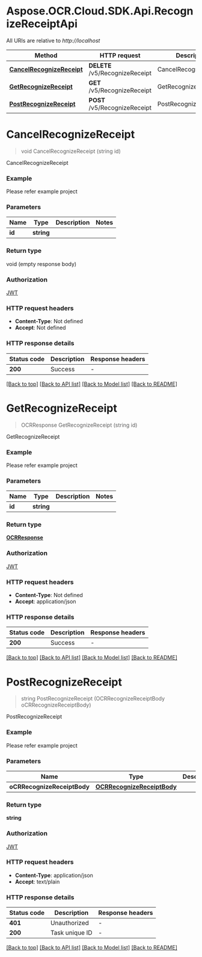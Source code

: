 # Aspose.OCR.Cloud.SDK.Api.RecognizeReceiptApi

All URIs are relative to *http://localhost*

| Method | HTTP request | Description |
|--------|--------------|-------------|
| [**CancelRecognizeReceipt**](RecognizeReceiptApi.md#cancelrecognizereceipt) | **DELETE** /v5/RecognizeReceipt | CancelRecognizeReceipt |
| [**GetRecognizeReceipt**](RecognizeReceiptApi.md#getrecognizereceipt) | **GET** /v5/RecognizeReceipt | GetRecognizeReceipt |
| [**PostRecognizeReceipt**](RecognizeReceiptApi.md#postrecognizereceipt) | **POST** /v5/RecognizeReceipt | PostRecognizeReceipt |

<a name="cancelrecognizereceipt"></a>
# **CancelRecognizeReceipt**
> void CancelRecognizeReceipt (string id)

CancelRecognizeReceipt

### Example
Please refer example project

### Parameters

| Name | Type | Description | Notes |
|------|------|-------------|-------|
| **id** | **string** |  |  |

### Return type

void (empty response body)

### Authorization

[JWT](../README.md#JWT)

### HTTP request headers

 - **Content-Type**: Not defined
 - **Accept**: Not defined


### HTTP response details
| Status code | Description | Response headers |
|-------------|-------------|------------------|
| **200** | Success |  -  |

[[Back to top]](#) [[Back to API list]](../README.md#documentation-for-api-endpoints) [[Back to Model list]](../README.md#documentation-for-models) [[Back to README]](../README.md)

<a name="getrecognizereceipt"></a>
# **GetRecognizeReceipt**
> OCRResponse GetRecognizeReceipt (string id)

GetRecognizeReceipt

### Example
Please refer example project

### Parameters

| Name | Type | Description | Notes |
|------|------|-------------|-------|
| **id** | **string** |  |  |

### Return type

[**OCRResponse**](OCRResponse.md)

### Authorization

[JWT](../README.md#JWT)

### HTTP request headers

 - **Content-Type**: Not defined
 - **Accept**: application/json


### HTTP response details
| Status code | Description | Response headers |
|-------------|-------------|------------------|
| **200** | Success |  -  |

[[Back to top]](#) [[Back to API list]](../README.md#documentation-for-api-endpoints) [[Back to Model list]](../README.md#documentation-for-models) [[Back to README]](../README.md)

<a name="postrecognizereceipt"></a>
# **PostRecognizeReceipt**
> string PostRecognizeReceipt (OCRRecognizeReceiptBody oCRRecognizeReceiptBody)

PostRecognizeReceipt

### Example
Please refer example project

### Parameters

| Name | Type | Description | Notes |
|------|------|-------------|-------|
| **oCRRecognizeReceiptBody** | [**OCRRecognizeReceiptBody**](OCRRecognizeReceiptBody.md) |  |  |

### Return type

**string**

### Authorization

[JWT](../README.md#JWT)

### HTTP request headers

 - **Content-Type**: application/json
 - **Accept**: text/plain


### HTTP response details
| Status code | Description | Response headers |
|-------------|-------------|------------------|
| **401** | Unauthorized |  -  |
| **200** | Task unique ID |  -  |

[[Back to top]](#) [[Back to API list]](../README.md#documentation-for-api-endpoints) [[Back to Model list]](../README.md#documentation-for-models) [[Back to README]](../README.md)


